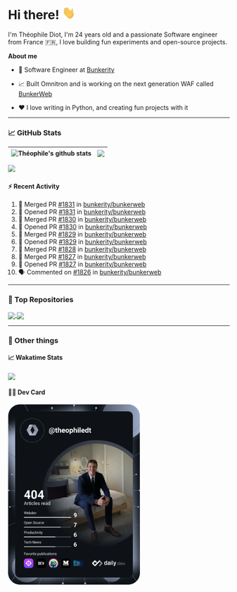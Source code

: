 # Hi there! <img src="./wave.gif" width="30px" height="30px" />

I'm Théophile Diot, I'm 24 years old and a passionate Software engineer from France 🇫🇷, I love building fun experiments and open-source projects.

**About me**

- 💼 Software Engineer at [Bunkerity](https://www.bunkerity.com/)

- 📈 Built Omnitron and is working on the next generation WAF called [BunkerWeb](https://www.bunkerweb.io)

- ❤️ I love writing in Python, and creating fun projects with it

---

### 📈 GitHub Stats

| <img align="center" src="https://github-readme-stats.vercel.app/api?username=TheophileDiot&show_icons=true&include_all_commits=true&theme=algolia&hide_border=true&rank_icon=github" alt="Théophile's github stats" /> | <img align="center" src="https://github-readme-stats.vercel.app/api/top-langs/?username=TheophileDiot&layout=compact&theme=algolia&hide_border=true" /> |
| ---------------------------------------------------------------------------------------------------------------------------------------------------------------------------------------------------------------------- | ------------------------------------------------------------------------------------------------------------------------------------------------------- |

![](https://github-readme-activity-graph.vercel.app/graph?username=TheophileDiot&theme=tokyo-night)

#### :zap: Recent Activity

<!--START_SECTION:activity-->
1. 🎉 Merged PR [#1831](https://github.com/bunkerity/bunkerweb/pull/1831) in [bunkerity/bunkerweb](https://github.com/bunkerity/bunkerweb)
2. 💪 Opened PR [#1831](https://github.com/bunkerity/bunkerweb/pull/1831) in [bunkerity/bunkerweb](https://github.com/bunkerity/bunkerweb)
3. 🎉 Merged PR [#1830](https://github.com/bunkerity/bunkerweb/pull/1830) in [bunkerity/bunkerweb](https://github.com/bunkerity/bunkerweb)
4. 💪 Opened PR [#1830](https://github.com/bunkerity/bunkerweb/pull/1830) in [bunkerity/bunkerweb](https://github.com/bunkerity/bunkerweb)
5. 🎉 Merged PR [#1829](https://github.com/bunkerity/bunkerweb/pull/1829) in [bunkerity/bunkerweb](https://github.com/bunkerity/bunkerweb)
6. 💪 Opened PR [#1829](https://github.com/bunkerity/bunkerweb/pull/1829) in [bunkerity/bunkerweb](https://github.com/bunkerity/bunkerweb)
7. 🎉 Merged PR [#1828](https://github.com/bunkerity/bunkerweb/pull/1828) in [bunkerity/bunkerweb](https://github.com/bunkerity/bunkerweb)
8. 🎉 Merged PR [#1827](https://github.com/bunkerity/bunkerweb/pull/1827) in [bunkerity/bunkerweb](https://github.com/bunkerity/bunkerweb)
9. 💪 Opened PR [#1827](https://github.com/bunkerity/bunkerweb/pull/1827) in [bunkerity/bunkerweb](https://github.com/bunkerity/bunkerweb)
10. 🗣 Commented on [#1826](https://github.com/bunkerity/bunkerweb/issues/1826#issuecomment-2563441973) in [bunkerity/bunkerweb](https://github.com/bunkerity/bunkerweb)
<!--END_SECTION:activity-->

---

### 🔧 Top Repositories

<a href="https://github.com/bunkerity/bunkerweb">
  <img align="center" src="https://github-readme-stats.vercel.app/api/pin/?username=Bunkerity&repo=bunkerweb&theme=algolia" />
</a>
<a href="https://github.com/TheophileDiot/Omnitron">
  <img align="center" src="https://github-readme-stats.vercel.app/api/pin/?username=TheophileDiot&repo=Omnitron&theme=algolia" />
</a>

---

### 🎉 Other things

#### 📈 Wakatime Stats

<a href="https://wakatime.com/@theophile_bunkerity">
  <img align="center" src="https://github-readme-stats.vercel.app/api/wakatime?username=3aa5ce41-c253-43d9-8441-a721e446a45f&layout=compact&theme=algolia" />
</a>

#### 👨‍💻 Dev Card

<a href="https://app.daily.dev/TheophileDt">
  <img src="./devcard.svg" width="300" alt="Théophile Diot's Dev Card"/>
</a>
